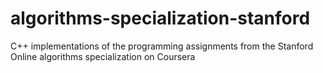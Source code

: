 # algorithms-specialization-stanford
C++ implementations of the programming assignments from the Stanford Online algorithms specialization on Coursera
